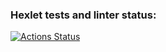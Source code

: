 ### Hexlet tests and linter status:
[![Actions Status](https://github.com/PavelSyrygin/frontend-project-lvl1/workflows/hexlet-check/badge.svg)](https://github.com/PavelSyrygin/frontend-project-lvl1/actions)